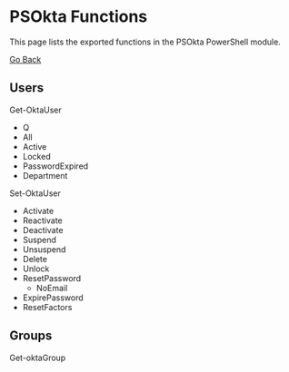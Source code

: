 # PSOkta Functions

This page lists the exported functions in the PSOkta PowerShell module.

[Go Back](README.md)

## Users

Get-OktaUser
- Q
- All
- Active
- Locked
- PasswordExpired
- Department

Set-OktaUser
- Activate
- Reactivate
- Deactivate
- Suspend
- Unsuspend
- Delete
- Unlock
- ResetPassword
    - NoEmail
- ExpirePassword
- ResetFactors

## Groups

Get-oktaGroup